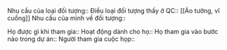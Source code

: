 
Nhu cầu của loại đối tượng:: 
Điều loại đối tượng thấy ở QC:: [[Ảo tưởng, vĩ cuồng]]
Nhu cầu của mình về đối tượng:: 

Họ được gì khi tham gia:: 
Hoạt động dành cho họ:: 
Họ tham gia vào bước nào trong dự án:: 
Người tham gia cuộc họp:: 
